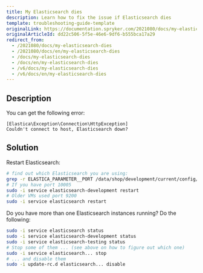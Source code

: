 ```yaml
---
title: My Elasticsearch dies
description: Learn how to fix the issue if Elasticsearch dies
template: troubleshooting-guide-template
originalLink: https://documentation.spryker.com/2021080/docs/my-elasticsearch-dies
originalArticleId: dd22c506-5f5e-46e6-9df6-b555bca17a29
redirect_from:
  - /2021080/docs/my-elasticsearch-dies
  - /2021080/docs/en/my-elasticsearch-dies
  - /docs/my-elasticsearch-dies
  - /docs/en/my-elasticsearch-dies
  - /v6/docs/my-elasticsearch-dies
  - /v6/docs/en/my-elasticsearch-dies
---
```


## Description

You can get the following error:
```
[Elastica\Exception\Connection\HttpException]
Couldn't connect to host, Elasticsearch down?
```

## Solution

Restart Elasticsearch:

```bash
# find out which Elasticsearch you are using:
grep -r ELASTICA_PARAMETER__PORT /data/shop/development/current/config/Shared
# If you have port 10005
sudo -i service elasticsearch-development restart
# Older VMs used port 9200
sudo -i service elasticsearch restart
```

Do you have more than one Elasticsearch instances running? Do the following:

```bash
sudo -i service elasticsearch status
sudo -i service elasticsearch-development status
sudo -i service elasticsearch-testing status
# Stop some of them ... (see above on how to figure out which one)
sudo -i service elasticsearch... stop
# ... and disable them
sudo -i update-rc.d elasticsearch... disable
```
